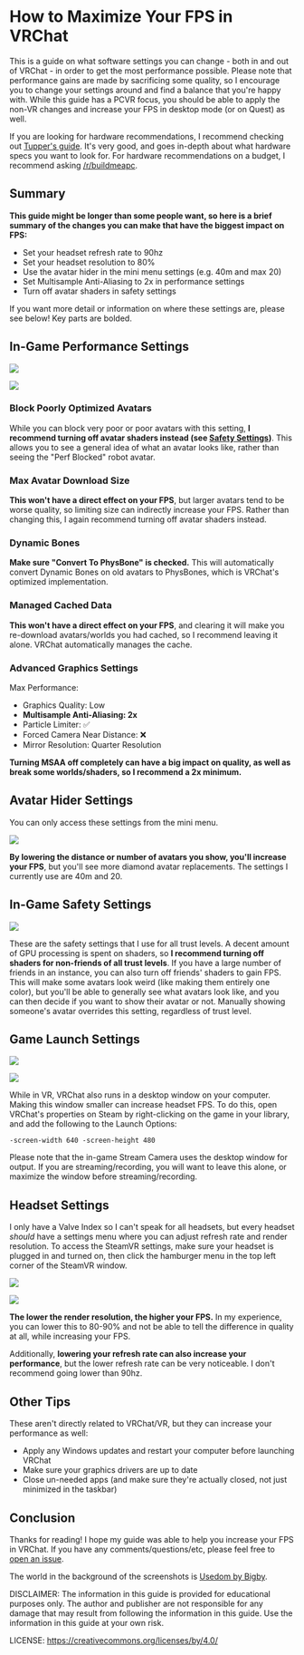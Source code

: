 # How to Maximize Your FPS in VRChat

This is a guide on what software settings you can change - both in and out of VRChat - in order to get the most performance possible. Please note that performance gains are made by sacrificing some quality, so I encourage you to change your settings around and find a balance that you're happy with. While this guide has a PCVR focus, you should be able to apply the non-VR changes and increase your FPS in desktop mode (or on Quest) as well.

If you are looking for hardware recommendations, I recommend checking out [Tupper's guide](https://tupper.notion.site/The-Current-Best-PC-For-VRChat-0636cbf57062499e80f02554afda2be4). It's very good, and goes in-depth about what hardware specs you want to look for. For hardware recommendations on a budget, I recommend asking [/r/buildmeapc](https://reddit.com/r/buildmeapc/).

## Summary
**This guide might be longer than some people want, so here is a brief summary of the changes you can make that have the biggest impact on FPS:**
- Set your headset refresh rate to 90hz
- Set your headset resolution to 80%
- Use the avatar hider in the mini menu settings (e.g. 40m and max 20)
- Set Multisample Anti-Aliasing to 2x in performance settings
- Turn off avatar shaders in safety settings

If you want more detail or information on where these settings are, please see below! Key parts are bolded.

## In-Game Performance Settings

![](images/settings_perf_1.png)

![](images/settings_perf_2.png)

### Block Poorly Optimized Avatars
While you can block very poor or poor avatars with this setting, **I recommend turning off avatar shaders instead (see [Safety Settings](#in-game-safety-settings))**. This allows you to see a general idea of what an avatar looks like, rather than seeing the "Perf Blocked" robot avatar.

### Max Avatar Download Size
**This won't have a direct effect on your FPS**, but larger avatars tend to be worse quality, so limiting size can indirectly increase your FPS. Rather than changing this, I again recommend turning off avatar shaders instead.

### Dynamic Bones
**Make sure "Convert To PhysBone" is checked.** This will automatically convert Dynamic Bones on old avatars to PhysBones, which is VRChat's optimized implementation.

### Managed Cached Data
**This won't have a direct effect on your FPS**, and clearing it will make you re-download avatars/worlds you had cached, so I recommend leaving it alone. VRChat automatically manages the cache.

### Advanced Graphics Settings
Max Performance:
- Graphics Quality: Low
- **Multisample Anti-Aliasing: 2x**
- Particle Limiter: ✅
- Forced Camera Near Distance: ❌
- Mirror Resolution: Quarter Resolution

**Turning MSAA off completely can have a big impact on quality, as well as break some worlds/shaders, so I recommend a 2x minimum.**

## Avatar Hider Settings
You can only access these settings from the mini menu.

![](images/settings_perf_3.png)

**By lowering the distance or number of avatars you show, you'll increase your FPS**, but you'll see more diamond avatar replacements. The settings I currently use are 40m and 20.

## In-Game Safety Settings

![](images/settings_safety_1.png)

These are the safety settings that I use for all trust levels. A decent amount of GPU processing is spent on shaders, so **I recommend turning off shaders for non-friends of all trust levels**. If you have a large number of friends in an instance, you can also turn off friends' shaders to gain FPS. This will make some avatars look weird (like making them entirely one color), but you'll be able to generally see what avatars look like, and you can then decide if you want to show their avatar or not. Manually showing someone's avatar overrides this setting, regardless of trust level.

## Game Launch Settings

![](images/launch_options_1.png)

![](images/launch_options_2.png)

While in VR, VRChat also runs in a desktop window on your computer. Making this window smaller can increase headset FPS. To do this, open VRChat's properties on Steam by right-clicking on the game in your library, and add the following to the Launch Options:

```-screen-width 640 -screen-height 480```

Please note that the in-game Stream Camera uses the desktop window for output. If you are streaming/recording, you will want to leave this alone, or maximize the window before streaming/recording.

## Headset Settings

I only have a Valve Index so I can't speak for all headsets, but every headset *should* have a settings menu where you can adjust refresh rate and render resolution. To access the SteamVR settings, make sure your headset is plugged in and turned on, then click the hamburger menu in the top left corner of the SteamVR window.

![](images/steamvr_1.png)

![](images/steamvr_2.png)

**The lower the render resolution, the higher your FPS.** In my experience, you can lower this to 80-90% and not be able to tell the difference in quality at all, while increasing your FPS.

Additionally, **lowering your refresh rate can also increase your performance**, but the lower refresh rate can be very noticeable. I don't recommend going lower than 90hz.

## Other Tips

These aren't directly related to VRChat/VR, but they can increase your performance as well:
- Apply any Windows updates and restart your computer before launching VRChat
- Make sure your graphics drivers are up to date
- Close un-needed apps (and make sure they're actually closed, not just minimized in the taskbar)

## Conclusion

Thanks for reading! I hope my guide was able to help you increase your FPS in VRChat. If you have any comments/questions/etc, please feel free to [open an issue](https://github.com/shugy0/max-vrchat-fps/issues).

The world in the background of the screenshots is [Usedom by Bigby](https://vrchat.com/home/world/wrld_fa5eaf88-8df8-4afa-96ce-01d19a924554).

DISCLAIMER: The information in this guide is provided for educational purposes only. The author and publisher are not responsible for any damage that may result from following the information in this guide. Use the information in this guide at your own risk.

LICENSE: https://creativecommons.org/licenses/by/4.0/